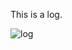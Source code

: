 This is a log. 

![log](https://creazilla-store.fra1.digitaloceanspaces.com/cliparts/30743/log-clipart-md.png)
